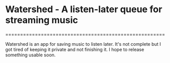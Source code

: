 # Watershed - A listen-later queue for streaming music
======================================================

Watershed is an app for saving music to listen later. It's not complete but I got tired of keeping it private and not finishing it. I hope to release something usable soon.
